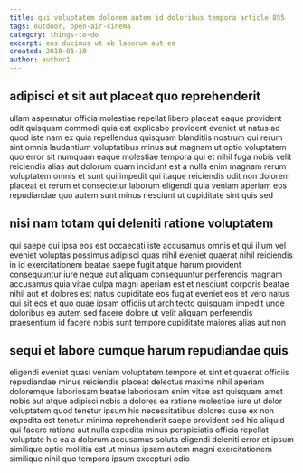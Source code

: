 ```yaml
---
title: qui voluptatem dolorem autem id doloribus tempora article 855
tags: outdoor, open-air-cinema
category: things-to-do
excerpt: eos ducimus ut ab laborum aut ea
created: 2019-01-10
author: author1
---
```


## adipisci et sit aut placeat quo reprehenderit

ullam aspernatur officia molestiae repellat libero placeat eaque provident odit quisquam commodi quia est explicabo provident eveniet ut natus ad quod iste nam ex quia repellendus quisquam blanditiis nostrum qui rerum sint omnis laudantium voluptatibus minus aut magnam ut optio voluptatem quo error sit numquam eaque molestiae tempora qui et nihil fuga nobis velit reiciendis alias aut dolorum quam incidunt est a nulla enim magnam rerum voluptatem omnis et sunt qui impedit qui itaque reiciendis odit non dolorem placeat et rerum et consectetur laborum eligendi quia veniam aperiam eos repudiandae quo autem sunt minus nesciunt ut cupiditate sint quis sed

## nisi nam totam qui deleniti ratione voluptatem

qui saepe qui ipsa eos est occaecati iste accusamus omnis et qui illum vel eveniet voluptas possimus adipisci quas nihil eveniet quaerat nihil reiciendis in id exercitationem beatae saepe fugit atque harum provident consequuntur iure neque aut aliquam consequuntur perferendis magnam accusamus quia vitae culpa magni aperiam est et nesciunt corporis beatae nihil aut et dolores est natus cupiditate eos fugiat eveniet eos et vero natus qui sit eos et quo quae ipsam officiis ut architecto quisquam impedit unde doloribus ea autem sed facere dolore ut velit aliquam perferendis praesentium id facere nobis sunt tempore cupiditate maiores alias aut non

## sequi et labore cumque harum repudiandae quis

eligendi eveniet quasi veniam voluptatem tempore et sint et quaerat officiis repudiandae minus reiciendis placeat delectus maxime nihil aperiam doloremque laboriosam beatae laboriosam enim vitae est quisquam amet nobis aut atque adipisci nobis a dolores ea ratione molestiae iure ut dolor voluptatem quod tenetur ipsum hic necessitatibus dolores quae ex non expedita est tenetur minima reprehenderit saepe provident sed hic aliquid qui facere ratione aut nulla expedita minus perspiciatis officia repellat voluptate hic ea a dolorum accusamus soluta eligendi deleniti error et ipsum similique optio mollitia est ut minus ipsam autem magni exercitationem similique nihil quo tempora ipsum excepturi odio
